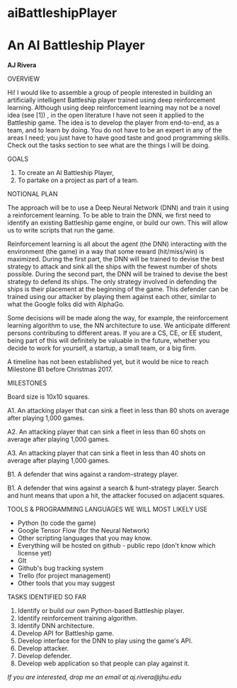 # aiBattleshipPlayer

# An AI Battleship Player

**AJ Rivera**

OVERVIEW

Hi! I would like to assemble a group of people interested in building an artificially intelligent Battleship player trained using deep reinforcement learning. Although using deep reinforcement learning may not be a novel idea (see [1]) , in the open literature I have not seen it applied to the Battleship game. The idea is to develop the player from end-to-end, as a team, and to learn by doing. You do not have to be an expert in any of the areas I need; you just have to have good taste and good programming skills. Check out the tasks section to see what are the things I will be doing.

GOALS

1. To create an AI Battleship Player,
2. To partake on a project as part of a team.

NOTIONAL PLAN

The approach will be to use a Deep Neural Network (DNN) and train it using a reinforcement learning. To be able to train the DNN, we first need to identify an existing Battleship game engine, or build our own. This will allow us to write scripts that run the game.

Reinforcement learning is all about the agent (the DNN) interacting with the environment (the game) in a way that some reward (hit/miss/win) is maximized. During the first part, the DNN will be trained to devise the best strategy to attack and sink all the ships with the fewest number of shots possible. During the second part, the DNN will be trained to devise the best strategy to defend its ships. The only strategy involved in defending the ships is their placement at the beginning of the game. This defender can be trained using our attacker by playing them against each other, similar to what the Google folks did with AlphaGo.

Some decisions will be made along the way, for example, the reinforcement learning algorithm to use, the NN architecture to use. We anticipate different persons contributing to different areas. If you are a CS, CE, or EE student,  being part of this will definitely be valuable in the future, whether you decide to work for yourself, a startup, a small team, or a big firm.

A timeline has not been established yet, but it would be nice to reach Milestone B1 before Christmas 2017.

MILESTONES

Board size is 10x10 squares.

A1. An attacking player that can sink a fleet in less than 80 shots on average after playing 1,000 games.

A2. An attacking player that can sink a fleet in less than 60 shots on average after playing 1,000 games.

A3. An attacking player that can sink a fleet in less than 40 shots on average after playing 1,000 games.

B1. A defender that wins against a random-strategy player.

B1. A defender that wins against a search &amp; hunt-strategy player. Search and hunt means that upon a hit, the attacker focused on adjacent squares.

TOOLS &amp; PROGRAMMING LANGUAGES WE WILL MOST LIKELY USE

- Python (to code the game)
- Google Tensor Flow (for the Neural Network)
- Other scripting languages that you may know.
- Everything will be hosted on github - public repo (don&#39;t know which license yet)
- GIt
- Github&#39;s bug tracking system
- Trello (for project management)
- Other tools that you may suggest

TASKS IDENTIFIED SO FAR

1. Identify or build our own Python-based Battleship player.
2. Identify reinforcement training algorithm.
3. Identify DNN architecture.
4. Develop API for Battleship game.
5. Develop interface for the DNN to play using the game&#39;s API.
6. Develop attacker.
7. Develop defender.
8. Develop web application so that people can play against it.

_If you are interested, drop me an email at aj.rivera@jhu.edu_
